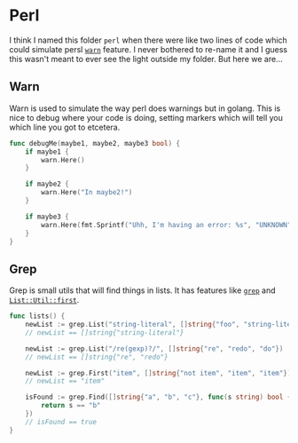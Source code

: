 # Perl

I think I named this folder `perl` when there were like two lines of code which
could simulate persl [`warn`](https://perldoc.perl.org/functions/warn.html)
feature. I never bothered to re-name it and I guess this wasn't meant to ever
see the light outside my folder. But here we are...

## Warn

Warn is used to simulate the way perl does warnings but in golang. This is nice
to debug where your code is doing, setting markers which will tell you which
line you got to etcetera.

```go
func debugMe(maybe1, maybe2, maybe3 bool) {
    if maybe1 {
        warn.Here()
    }

    if maybe2 {
        warn.Here("In maybe2!")
    }

    if maybe3 {
        warn.Here(fmt.Sprintf("Uhh, I'm having an error: %s", "UNKNOWN"))
    }
}
```

## Grep

Grep is small utils that will find things in lists. It has features like
[`grep`](https://perldoc.perl.org/functions/grep.html) and
[`List::Util::first`](https://perldoc.perl.org/List/Util.html#first).

```go
func lists() {
    newList := grep.List("string-literal", []string{"foo", "string-literal", "bar"})
    // newList == []string{"string-literal"}

    newList := grep.List("/re(gexp)?/", []string{"re", "redo", "do"})
    // newList == []string{"re", "redo"}

    newList := grep.First("item", []string{"not item", "item", "item"})
    // newList == "item"

    isFound := grep.Find([]string{"a", "b", "c"}, func(s string) bool {
        return s == "b"
    })
    // isFound == true
}
```
